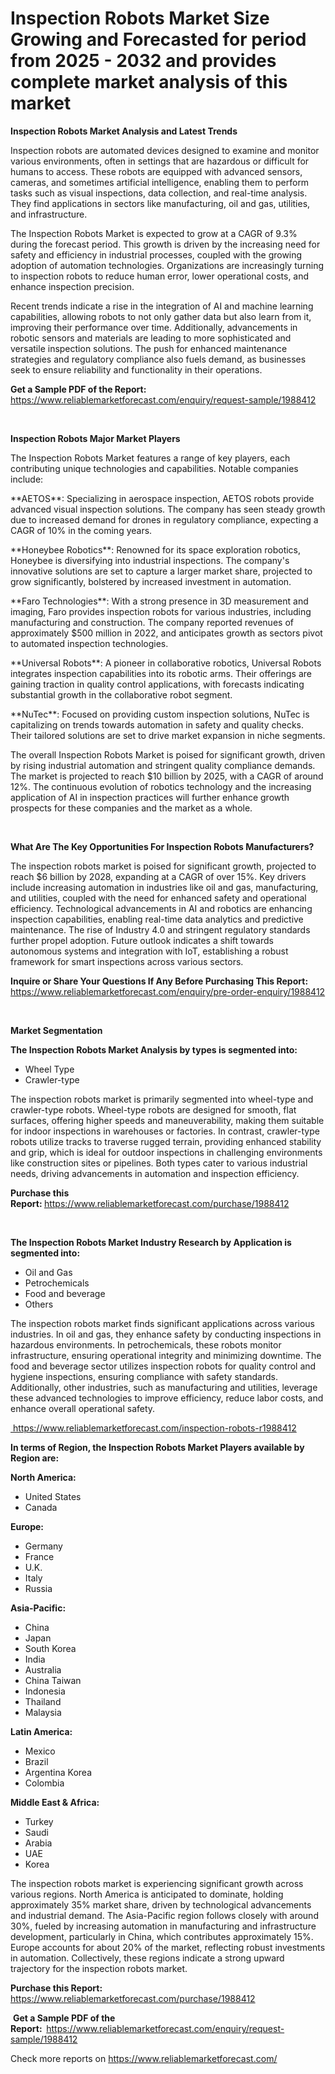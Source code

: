 <p><h1>Inspection Robots Market Size Growing and Forecasted for period from 2025 - 2032 and provides complete market analysis of this market</h1></p><p><strong>Inspection Robots Market Analysis and Latest Trends</strong></p>
<p><p>Inspection robots are automated devices designed to examine and monitor various environments, often in settings that are hazardous or difficult for humans to access. These robots are equipped with advanced sensors, cameras, and sometimes artificial intelligence, enabling them to perform tasks such as visual inspections, data collection, and real-time analysis. They find applications in sectors like manufacturing, oil and gas, utilities, and infrastructure.</p><p>The Inspection Robots Market is expected to grow at a CAGR of 9.3% during the forecast period. This growth is driven by the increasing need for safety and efficiency in industrial processes, coupled with the growing adoption of automation technologies. Organizations are increasingly turning to inspection robots to reduce human error, lower operational costs, and enhance inspection precision.</p><p>Recent trends indicate a rise in the integration of AI and machine learning capabilities, allowing robots to not only gather data but also learn from it, improving their performance over time. Additionally, advancements in robotic sensors and materials are leading to more sophisticated and versatile inspection solutions. The push for enhanced maintenance strategies and regulatory compliance also fuels demand, as businesses seek to ensure reliability and functionality in their operations.</p></p>
<p><strong>Get a Sample PDF of the Report:&nbsp;</strong> <a href="https://www.reliablemarketforecast.com/enquiry/request-sample/1988412?utm_campaign=2397&utm_medium=2&utm_source=Github&utm_content=ia&utm_term=10042025&utm_id=inspection-robots">https://www.reliablemarketforecast.com/enquiry/request-sample/1988412</a></p>
<p>&nbsp;</p>
<p><strong>Inspection Robots Major Market Players</strong></p>
<p><p>The Inspection Robots Market features a range of key players, each contributing unique technologies and capabilities. Notable companies include:</p><p>**AETOS**: Specializing in aerospace inspection, AETOS robots provide advanced visual inspection solutions. The company has seen steady growth due to increased demand for drones in regulatory compliance, expecting a CAGR of 10% in the coming years.</p><p>**Honeybee Robotics**: Renowned for its space exploration robotics, Honeybee is diversifying into industrial inspections. The company's innovative solutions are set to capture a larger market share, projected to grow significantly, bolstered by increased investment in automation.</p><p>**Faro Technologies**: With a strong presence in 3D measurement and imaging, Faro provides inspection robots for various industries, including manufacturing and construction. The company reported revenues of approximately $500 million in 2022, and anticipates growth as sectors pivot to automated inspection technologies.</p><p>**Universal Robots**: A pioneer in collaborative robotics, Universal Robots integrates inspection capabilities into its robotic arms. Their offerings are gaining traction in quality control applications, with forecasts indicating substantial growth in the collaborative robot segment.</p><p>**NuTec**: Focused on providing custom inspection solutions, NuTec is capitalizing on trends towards automation in safety and quality checks. Their tailored solutions are set to drive market expansion in niche segments.</p><p>The overall Inspection Robots Market is poised for significant growth, driven by rising industrial automation and stringent quality compliance demands. The market is projected to reach $10 billion by 2025, with a CAGR of around 12%. The continuous evolution of robotics technology and the increasing application of AI in inspection practices will further enhance growth prospects for these companies and the market as a whole.</p></p>
<p>&nbsp;</p>
<p><strong>What Are The Key Opportunities For Inspection Robots Manufacturers?</strong></p>
<p><p>The inspection robots market is poised for significant growth, projected to reach $6 billion by 2028, expanding at a CAGR of over 15%. Key drivers include increasing automation in industries like oil and gas, manufacturing, and utilities, coupled with the need for enhanced safety and operational efficiency. Technological advancements in AI and robotics are enhancing inspection capabilities, enabling real-time data analytics and predictive maintenance. The rise of Industry 4.0 and stringent regulatory standards further propel adoption. Future outlook indicates a shift towards autonomous systems and integration with IoT, establishing a robust framework for smart inspections across various sectors.</p></p>
<p><strong>Inquire or Share Your Questions If Any Before Purchasing This Report:</strong> <a href="https://www.reliablemarketforecast.com/enquiry/pre-order-enquiry/1988412?utm_campaign=2397&utm_medium=2&utm_source=Github&utm_content=ia&utm_term=10042025&utm_id=inspection-robots">https://www.reliablemarketforecast.com/enquiry/pre-order-enquiry/1988412</a></p>
<p>&nbsp;</p>
<p><strong>Market Segmentation</strong></p>
<p><strong>The Inspection Robots Market Analysis by types is segmented into:</strong></p>
<p><ul><li>Wheel Type</li><li>Crawler-type</li></ul></p>
<p><p>The inspection robots market is primarily segmented into wheel-type and crawler-type robots. Wheel-type robots are designed for smooth, flat surfaces, offering higher speeds and maneuverability, making them suitable for indoor inspections in warehouses or factories. In contrast, crawler-type robots utilize tracks to traverse rugged terrain, providing enhanced stability and grip, which is ideal for outdoor inspections in challenging environments like construction sites or pipelines. Both types cater to various industrial needs, driving advancements in automation and inspection efficiency.</p></p>
<p><strong>Purchase this Report:&nbsp;</strong><a href="https://www.reliablemarketforecast.com/purchase/1988412?utm_campaign=2397&utm_medium=2&utm_source=Github&utm_content=ia&utm_term=10042025&utm_id=inspection-robots">https://www.reliablemarketforecast.com/purchase/1988412</a></p>
<p>&nbsp;</p>
<p><strong>The Inspection Robots Market Industry Research by Application is segmented into:</strong></p>
<p><ul><li>Oil and Gas</li><li>Petrochemicals</li><li>Food and beverage</li><li>Others</li></ul></p>
<p><p>The inspection robots market finds significant applications across various industries. In oil and gas, they enhance safety by conducting inspections in hazardous environments. In petrochemicals, these robots monitor infrastructure, ensuring operational integrity and minimizing downtime. The food and beverage sector utilizes inspection robots for quality control and hygiene inspections, ensuring compliance with safety standards. Additionally, other industries, such as manufacturing and utilities, leverage these advanced technologies to improve efficiency, reduce labor costs, and enhance overall operational safety.</p></p>
<p><a href="https://www.reliablemarketforecast.com/inspection-robots-r1988412?utm_campaign=2397&utm_medium=2&utm_source=Github&utm_content=ia&utm_term=10042025&utm_id=inspection-robots">&nbsp;https://www.reliablemarketforecast.com/inspection-robots-r1988412</a></p>
<p><strong>In terms of Region, the Inspection Robots Market Players available by Region are:</strong></p>
<p>
    <p> <strong> North America: </strong>
        <ul>
            <li>United States</li>
            <li>Canada</li>
        </ul>
        </p> 
    <p> <strong> Europe: </strong>
        <ul>
            <li>Germany</li>
            <li>France</li>
            <li>U.K.</li>
            <li>Italy</li>
            <li>Russia</li>
        </ul>
        </p> 
    <p> <strong> Asia-Pacific: </strong>
        <ul>
            <li>China</li>
            <li>Japan</li>
            <li>South Korea</li>
            <li>India</li>
            <li>Australia</li>
            <li>China Taiwan</li>
            <li>Indonesia</li>
            <li>Thailand</li>
            <li>Malaysia</li>
        </ul>
        </p> 
    <p> <strong> Latin America: </strong>
        <ul>
            <li>Mexico</li>
            <li>Brazil</li>
            <li>Argentina Korea</li>
            <li>Colombia</li>
        </ul>
        </p> 
    <p> <strong> Middle East & Africa: </strong>
        <ul>
            <li>Turkey</li>
            <li>Saudi</li>
            <li>Arabia</li>
            <li>UAE</li>
            <li>Korea</li>
        </ul>
    </p>
    </p>
<p><p>The inspection robots market is experiencing significant growth across various regions. North America is anticipated to dominate, holding approximately 35% market share, driven by technological advancements and industrial demand. The Asia-Pacific region follows closely with around 30%, fueled by increasing automation in manufacturing and infrastructure development, particularly in China, which contributes approximately 15%. Europe accounts for about 20% of the market, reflecting robust investments in automation. Collectively, these regions indicate a strong upward trajectory for the inspection robots market.</p></p>
<p><strong>Purchase this Report: </strong><a href="https://www.reliablemarketforecast.com/purchase/1988412?utm_campaign=2397&utm_medium=2&utm_source=Github&utm_content=ia&utm_term=10042025&utm_id=inspection-robots">https://www.reliablemarketforecast.com/purchase/1988412</a></p>
<p>&nbsp;<strong>Get a Sample PDF of the Report:&nbsp;&nbsp;</strong><a href="https://www.reliablemarketforecast.com/enquiry/request-sample/1988412?utm_campaign=2397&utm_medium=2&utm_source=Github&utm_content=ia&utm_term=10042025&utm_id=inspection-robots">https://www.reliablemarketforecast.com/enquiry/request-sample/1988412</a></p>
<p><strong></strong></p>
<p>Check more reports on <a href="https://www.reliablemarketforecast.com/?utm_campaign=2397&utm_medium=2&utm_source=Github&utm_content=ia&utm_term=10042025&utm_id=inspection-robots">https://www.reliablemarketforecast.com/</a></p>